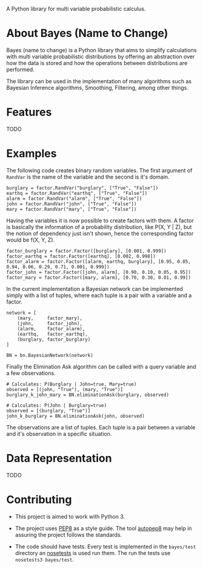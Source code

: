A Python library for multi variable probabilistic calculus.

# About Bayes (Name to Change)

Bayes (name to change) is a Python library that aims to simplify calculations with multi variable probabilistic distributions by offering an abstraction over how the data is stored and how the operations between distributions are performed.

The library can be used in the implementation of many algorithms such as Bayesian Inference algorithms, Smoothing, Filtering, among other things.

# Features

TODO

# Examples

The following code creates binary random variables. The first argument of `RandVar` is the name of the variable and the second is it's domain.

    burglary = factor.RandVar("burglary", ["True", "False"])
    earthq = factor.RandVar("earthq", ["True", "False"])
    alarm = factor.RandVar("alarm", ["True", "False"])
    john = factor.RandVar("john", ["True", "False"])
    mary = factor.RandVar("mary", ["True", "False"])

Having the variables it is now possible to create factors with them. A factor is basically the information of a probability distribution, like P(X, Y | Z), but the notion of dependency just isn't shown, hence the corresponding factor would be f(X, Y, Z).

    factor_burglary = factor.Factor([burglary], [0.001, 0.999])
    factor_earthq = factor.Factor([earthq], [0.002, 0.998])
    factor_alarm = factor.Factor([alarm, earthq, burglary], [0.95, 0.05, 0.94, 0.06, 0.29, 0.71, 0.001, 0.999])
    factor_john = factor.Factor([john, alarm], [0.90, 0.10, 0.05, 0.95])
    factor_mary = factor.Factor([mary, alarm], [0.70, 0.30, 0.01, 0.99])

In the current implementation a Bayesian network can be implemented simply with a list of tuples, where each tuple is a pair with a variable and a factor.

    network = [
        (mary,     factor_mary),
        (john,     factor_john),
        (alarm,    factor_alarm),
        (earthq,   factor_earthq),
        (burglary, factor_burglary)
    ]

    BN = bn.BayesianNetwork(network)

Finally the Elimination Ask algorithm can be called with a query variable and a few observations.

    # Calculates: P(Burglary | John=true, Mary=true)
    observed = [(john, "True"), (mary, "True")]
    burglary_k_john_mary = BN.eliminationAsk(burglary, observed)

    # Calculates: P(John | Burglary=true)
    observed = [(burglary, "True")]
    john_k_burglary = BN.eliminationAsk(john, observed)

The observations are a list of tuples. Each tuple is a pair between a variable and it's observation in a specific situation.

# Data Representation

TODO

# Contributing

* This project is aimed to work with Python 3.

* The project uses [PEP8](http://legacy.python.org/dev/peps/pep-0008) as a style guide. The tool [autopep8](https://pypi.python.org/pypi/autopep8/) may help in assuring the project follows the standards.

* The code should have tests. Every test is implemented in the `bayes/test` directory an [nosetests](https://nose.readthedocs.org/en/latest/) is used run them. The run the tests use `nosetests3 bayes/test`.

